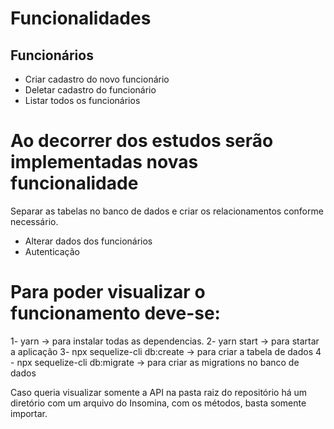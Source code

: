 # Funcionalidades

## Funcionários

- Criar cadastro do novo funcionário
- Deletar cadastro do funcionário
- Listar todos os funcionários

# Ao decorrer dos estudos serão implementadas novas funcionalidade

Separar as tabelas no banco de dados e criar os relacionamentos conforme necessário.

- Alterar dados dos funcionários
- Autenticação

# Para poder visualizar o funcionamento deve-se:

1- yarn -> para instalar todas as dependencias.
2- yarn start -> para startar a aplicação
3- npx sequelize-cli db:create -> para criar a tabela de dados
4 - npx sequelize-cli db:migrate -> para criar as migrations no banco de dados

Caso queria visualizar somente a API na pasta raiz do repositório há um diretório com um arquivo do Insomina, com os métodos, basta somente importar.